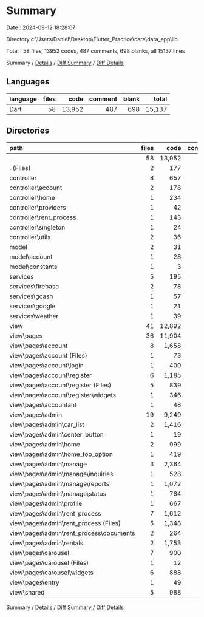 # Summary

Date : 2024-09-12 18:28:07

Directory c:\\Users\\Daniel\\Desktop\\Flutter_Practice\\dara\\dara_app\\lib

Total : 58 files,  13952 codes, 487 comments, 698 blanks, all 15137 lines

Summary / [Details](details.md) / [Diff Summary](diff.md) / [Diff Details](diff-details.md)

## Languages
| language | files | code | comment | blank | total |
| :--- | ---: | ---: | ---: | ---: | ---: |
| Dart | 58 | 13,952 | 487 | 698 | 15,137 |

## Directories
| path | files | code | comment | blank | total |
| :--- | ---: | ---: | ---: | ---: | ---: |
| . | 58 | 13,952 | 487 | 698 | 15,137 |
| . (Files) | 2 | 177 | 29 | 26 | 232 |
| controller | 8 | 657 | 54 | 71 | 782 |
| controller\\account | 2 | 178 | 27 | 14 | 219 |
| controller\\home | 1 | 234 | 11 | 20 | 265 |
| controller\\providers | 1 | 42 | 3 | 6 | 51 |
| controller\\rent_process | 1 | 143 | 3 | 13 | 159 |
| controller\\singleton | 1 | 24 | 8 | 13 | 45 |
| controller\\utils | 2 | 36 | 2 | 5 | 43 |
| model | 2 | 31 | 0 | 2 | 33 |
| model\\account | 1 | 28 | 0 | 2 | 30 |
| model\\constants | 1 | 3 | 0 | 0 | 3 |
| services | 5 | 195 | 16 | 28 | 239 |
| services\\firebase | 2 | 78 | 6 | 10 | 94 |
| services\\gcash | 1 | 57 | 2 | 5 | 64 |
| services\\google | 1 | 21 | 0 | 5 | 26 |
| services\\weather | 1 | 39 | 8 | 8 | 55 |
| view | 41 | 12,892 | 388 | 571 | 13,851 |
| view\\pages | 36 | 11,904 | 338 | 487 | 12,729 |
| view\\pages\\account | 8 | 1,658 | 118 | 129 | 1,905 |
| view\\pages\\account (Files) | 1 | 73 | 7 | 8 | 88 |
| view\\pages\\account\\login | 1 | 400 | 24 | 22 | 446 |
| view\\pages\\account\\register | 6 | 1,185 | 87 | 99 | 1,371 |
| view\\pages\\account\\register (Files) | 5 | 839 | 53 | 63 | 955 |
| view\\pages\\account\\register\\widgets | 1 | 346 | 34 | 36 | 416 |
| view\\pages\\accountant | 1 | 48 | 1 | 4 | 53 |
| view\\pages\\admin | 19 | 9,249 | 207 | 311 | 9,767 |
| view\\pages\\admin\\car_list | 2 | 1,416 | 43 | 42 | 1,501 |
| view\\pages\\admin\\center_button | 1 | 19 | 0 | 3 | 22 |
| view\\pages\\admin\\home | 2 | 999 | 21 | 25 | 1,045 |
| view\\pages\\admin\\home_top_option | 1 | 419 | 8 | 20 | 447 |
| view\\pages\\admin\\manage | 3 | 2,364 | 56 | 67 | 2,487 |
| view\\pages\\admin\\manage\\inquiries | 1 | 528 | 16 | 23 | 567 |
| view\\pages\\admin\\manage\\reports | 1 | 1,072 | 29 | 34 | 1,135 |
| view\\pages\\admin\\manage\\status | 1 | 764 | 11 | 10 | 785 |
| view\\pages\\admin\\profile | 1 | 667 | 28 | 30 | 725 |
| view\\pages\\admin\\rent_process | 7 | 1,612 | 18 | 64 | 1,694 |
| view\\pages\\admin\\rent_process (Files) | 5 | 1,348 | 16 | 53 | 1,417 |
| view\\pages\\admin\\rent_process\\documents | 2 | 264 | 2 | 11 | 277 |
| view\\pages\\admin\\rentals | 2 | 1,753 | 33 | 60 | 1,846 |
| view\\pages\\carousel | 7 | 900 | 12 | 33 | 945 |
| view\\pages\\carousel (Files) | 1 | 12 | 0 | 3 | 15 |
| view\\pages\\carousel\\widgets | 6 | 888 | 12 | 30 | 930 |
| view\\pages\\entry | 1 | 49 | 0 | 10 | 59 |
| view\\shared | 5 | 988 | 50 | 84 | 1,122 |

Summary / [Details](details.md) / [Diff Summary](diff.md) / [Diff Details](diff-details.md)